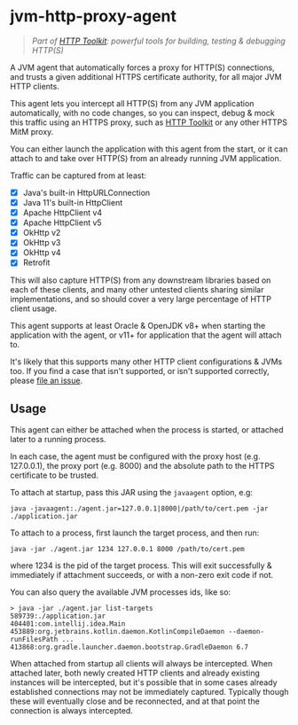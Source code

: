 # jvm-http-proxy-agent

> _Part of [HTTP Toolkit](https://httptoolkit.tech): powerful tools for building, testing & debugging HTTP(S)_

A JVM agent that automatically forces a proxy for HTTP(S) connections, and trusts a given additional HTTPS certificate authority, for all major JVM HTTP clients.

This agent lets you intercept all HTTP(S) from any JVM application automatically, with no code changes, so you can inspect, debug & mock this traffic using an HTTPS proxy, such as [HTTP Toolkit](https://httptoolkit.tech) or any other HTTPS MitM proxy.

You can either launch the application with this agent from the start, or it can attach to and take over HTTP(S) from an already running JVM application.

Traffic can be captured from at least:

- [x] Java's built-in HttpURLConnection
- [x] Java 11's built-in HttpClient
- [x] Apache HttpClient v4
- [x] Apache HttpClient v5
- [x] OkHttp v2
- [x] OkHttp v3
- [x] OkHttp v4
- [x] Retrofit

This will also capture HTTP(S) from any downstream libraries based on each of these clients, and many other untested clients sharing similar implementations, and so should cover a very large percentage of HTTP client usage.

This agent supports at least Oracle & OpenJDK v8+ when starting the application with the agent, or v11+ for application that the agent will attach to.

It's likely that this supports many other HTTP client configurations & JVMs too. If you find a case that isn't supported, or isn't supported correctly, please [file an issue](https://github.com/httptoolkit/jvm-http-proxy-agent/issues/new).

## Usage

This agent can either be attached when the process is started, or attached later to a running process.

In each case, the agent must be configured with the proxy host (e.g. 127.0.0.1), the proxy port (e.g. 8000) and the absolute path to the HTTPS certificate to be trusted.

To attach at startup, pass this JAR using the `javaagent` option, e.g:

```
java -javaagent:./agent.jar=127.0.0.1|8000|/path/to/cert.pem -jar ./application.jar
```

To attach to a process, first launch the target process, and then run:

```
java -jar ./agent.jar 1234 127.0.0.1 8000 /path/to/cert.pem
```

where 1234 is the pid of the target process. This will exit successfully & immediately if attachment succeeds, or with a non-zero exit code if not.

You can also query the available JVM processes ids, like so:

```
> java -jar ./agent.jar list-targets
589739:./application.jar
404401:com.intellij.idea.Main
453889:org.jetbrains.kotlin.daemon.KotlinCompileDaemon --daemon-runFilesPath ...
413868:org.gradle.launcher.daemon.bootstrap.GradleDaemon 6.7
```

When attached from startup all clients will always be intercepted. When attached later, both newly created HTTP clients and already existing instances will be intercepted, but it's possible that in some cases already established connections may not be immediately captured. Typically though these will eventually close and be reconnected, and at that point the connection is always intercepted.